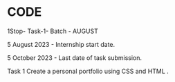 # CODE
1Stop- Task-1- Batch - AUGUST 

5 August 2023 - Internship start date.

5 October 2023 - Last date of task submission.

Task 1   Create a personal portfolio using CSS and HTML .
